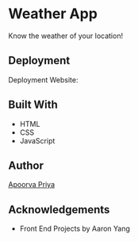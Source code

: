 # Weather App
Know the weather of your location!
## Deployment
Deployment Website:
## Built With
* HTML
* CSS
* JavaScript
## Author
[Apoorva Priya](https://apoorvapriyaa.github.io/)
## Acknowledgements
* Front End Projects by Aaron Yang

